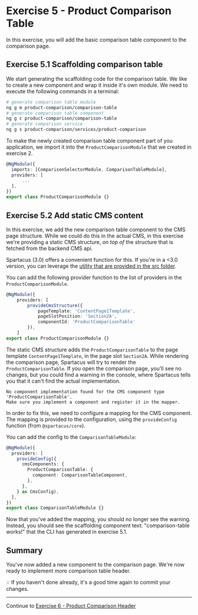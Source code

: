 # Exercise 5 - Product Comparison Table

In this exercise, you will add the basic comparison table component to the comparison page.

## Exercise 5.1 Scaffolding comparison table

We start generating the scaffolding code for the comparison table. We like to create a new component and wrap it inside it's own module. We need to execute the following commands in a terminal:

```sh
# generate comparison table module
ng g m product-comparison/comparison-table
# generate comparison table component
ng g c product-comparison/comparison-table
# generate comparison service
ng g s product-comparison/services/product-comparison
```

To make the newly created comparison table component part of you application, we import it into the `ProductComparisonModule` that we created in exercise 2.

```ts
@NgModule({
  imports: [ComparisonSelectorModule, ComparisonTableModule],
  providers: [
      ...
  ],
})
export class ProductComparisonModule {}
```

## Exercise 5.2 Add static CMS content

In this exercise, we add the new comparison table component to the CMS page structure. While we could do this in the actual CMS, in this exercise we're providing a static CMS structure, _on top of_ the structure that is fetched from the backend CMS api.

Spartacus (3.0) offers a convenient function for this. If you're in a <3.0 version, you can leverage the [utility that are provided in the src folder](./src/utils/cms-structure.util.ts).

You can add the following provider function to the list of providers in the `ProductComparisonModule`.

```ts
@NgModule({
    providers: [
        provideCmsStructure({
            pageTemplate: 'ContentPage1Template',
            pageSlotPosition: 'Section2A',
            componentId: 'ProductComparisonTable'
        }),
    ]
export class ProductComparisonModule {}
```

The static CMS structure adds the `ProductComparisonTable` to the page template `ContentPage1Template`, in the page slot `Section2A`. While rendering the comparison page, Spartacus will try to render the `ProductComparisonTable`. If you open the comparison page, you'll see no changes, but you could find a warning in the console, where Spartacus tells you that it can't find the actual implementation.

```
No component implementation found for the CMS component type 'ProductComparisonTable'.
Make sure you implement a component and register it in the mapper.
```

In order to fix this, we need to configure a mapping for the CMS component. The mapping is provided to the configuration, using the `provideConfig` function (from `@spartacus/core`).

You can add the config to the `ComparisonTableModule`:

```ts
@NgModule({
  providers: [
    provideConfig({
      cmsComponents: {
        ProductComparisonTable: {
          component: ComparisonTableComponent,
        },
      },
    } as CmsConfig),
  ],
})
export class ComparisonTableModule {}
```

Now that you've added the mapping, you should no longer see the warning. Instead, you should see the scaffolding component text: "comparison-table works!" that the CLI has generated in exercise 5.1.

## Summary

You've now added a new component to the comparison page. We're now ready to implement more comparison table header.

💡 If you haven't done already, it's a good time again to commit your changes.

---

Continue to [Exercise 6 - Product Comparison Header ](../exercise-6/README.md)
